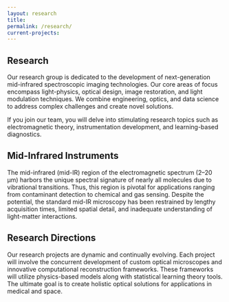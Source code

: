 ```yaml
---
layout: research
title:
permalink: /research/
current-projects:
---
```

<!-- 
    IF YOU START PUBLISHING CURRENT PROJECTS, YOU NEED TO UNCOMMENT "## Current Projects ##" BELOW. (Can't run if statement outside of a liquid for loop.)

    Variable Explanations 
    - Image should just be the file name and placed in the research folder
    - Link should just be the pdf file name and placed in the publications folder.
    
    The variables for each project are shown below and should be nested within the current-projects variable. Reference past-projects.md if needed. 

    If no link is given, the page sends you to the publications page.

    - title:
      image:
      link:
      summary: 
-->

## Research ##

Our research group is dedicated to the development of next-generation mid-infrared spectroscopic imaging technologies. Our core areas of focus encompass light-physics, optical design, image restoration, and light modulation techniques. We combine engineering, optics, and data science to address complex challenges and create novel solutions.

If you join our team, you will delve into stimulating research topics such as electromagnetic theory, instrumentation development, and learning-based diagnostics.

## Mid-Infrared Instruments ##

The mid-infrared (mid-IR) region of the electromagnetic spectrum (2–20 μm) harbors the unique spectral signature of nearly all molecules due to vibrational transitions. Thus, this region is pivotal for applications ranging from contaminant detection to chemical and gas sensing. Despite the potential, the standard mid-IR microscopy has been restrained by lengthy acquisition times, limited spatial detail, and inadequate understanding of light-matter interactions.

## Research Directions ##

Our research projects are dynamic and continually evolving. Each project will involve the concurrent development of custom optical microscopes and innovative computational reconstruction frameworks. These frameworks will utilize physics-based models along with statistical learning theory tools. The ultimate goal is to create holistic optical solutions for applications in medical and space.

<!--## Current Projects ##-->

<!-- 
    Variable Explanations 
    - Image should just be the file name and placed in the research/past-projects folder
    - Link should just be the pdf file name and placed in the publications folder.

    If no link is given, the page sends you to the publications page.
-->
